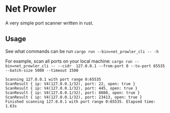 # Net Prowler
A very simple port scanner written in rust. 

## Usage
See what commands can be run `cargo run --bin=net_prowler_cli -- -h`

For example, scan all ports on your local machine: `cargo run --bin=net_prowler_cli -- --cidr  127.0.0.1 --from-port 0 --to-port 65535 --batch-size 5000 --timeout 1500`
```
Scanning 127.0.0.1 with port range 0:65535
ScanResult { ip: V4(127.0.0.1/32), port: 22, open: true }
ScanResult { ip: V4(127.0.0.1/32), port: 445, open: true }
ScanResult { ip: V4(127.0.0.1/32), port: 8080, open: true }
ScanResult { ip: V4(127.0.0.1/32), port: 23413, open: true }
Finished scanning 127.0.0.1 with port range 0:65535. Elapsed time: 1.63s
```